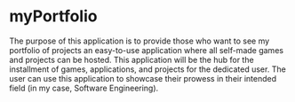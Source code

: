 # myPortfolio
The purpose of this application is to provide those who want to see my portfolio of projects an easy-to-use application where 
all self-made games and projects can be hosted. This application will be the hub for the installment of games, applications, 
and projects for the dedicated user. The user can use this application to showcase their prowess in their intended field 
(in my case, Software Engineering).
